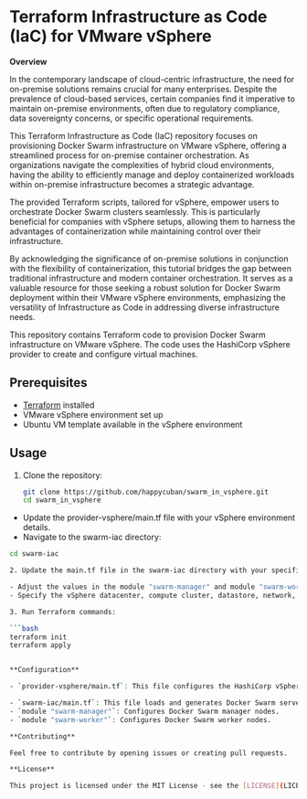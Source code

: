 # Terraform Infrastructure as Code (IaC) for VMware vSphere

**Overview**

In the contemporary landscape of cloud-centric infrastructure, the need for on-premise solutions remains crucial for many enterprises. Despite the prevalence of cloud-based services, certain companies find it imperative to maintain on-premise environments, often due to regulatory compliance, data sovereignty concerns, or specific operational requirements.

This Terraform Infrastructure as Code (IaC) repository focuses on provisioning Docker Swarm infrastructure on VMware vSphere, offering a streamlined process for on-premise container orchestration. As organizations navigate the complexities of hybrid cloud environments, having the ability to efficiently manage and deploy containerized workloads within on-premise infrastructure becomes a strategic advantage.

The provided Terraform scripts, tailored for vSphere, empower users to orchestrate Docker Swarm clusters seamlessly. This is particularly beneficial for companies with vSphere setups, allowing them to harness the advantages of containerization while maintaining control over their infrastructure.

By acknowledging the significance of on-premise solutions in conjunction with the flexibility of containerization, this tutorial bridges the gap between traditional infrastructure and modern container orchestration. It serves as a valuable resource for those seeking a robust solution for Docker Swarm deployment within their VMware vSphere environments, emphasizing the versatility of Infrastructure as Code in addressing diverse infrastructure needs.

This repository contains Terraform code to provision Docker Swarm infrastructure on VMware vSphere. The code uses the HashiCorp vSphere provider to create and configure virtual machines.

## Prerequisites

- [Terraform](https://www.terraform.io/) installed
- VMware vSphere environment set up
- Ubuntu VM template available in the vSphere environment

## Usage

1. Clone the repository:

   ```bash
   git clone https://github.com/happycuban/swarm_in_vsphere.git
   cd swarm_in_vsphere

  - Update the provider-vsphere/main.tf file with your vSphere environment details.
  - Navigate to the swarm-iac directory:
   
   ```bash
   cd swarm-iac

2. Update the main.tf file in the swarm-iac directory with your specific configuration:

  - Adjust the values in the module "swarm-manager" and module "swarm-worker" blocks to match your environment.
  - Specify the vSphere datacenter, compute cluster, datastore, network, and VM template details.
  
3. Run Terraform commands:

   ```bash
   terraform init
   terraform apply


**Configuration**

- `provider-vsphere/main.tf`: This file configures the HashiCorp vSphere provider and sets up the required version.

- `swarm-iac/main.tf`: This file loads and generates Docker Swarm servers using Terraform modules. Adjust the module configurations to customize your infrastructure.
  - `module "swarm-manager"`: Configures Docker Swarm manager nodes.
  - `module "swarm-worker"`: Configures Docker Swarm worker nodes.

**Contributing**

Feel free to contribute by opening issues or creating pull requests.

**License**

This project is licensed under the MIT License - see the [LICENSE](LICENSE) file for details.
